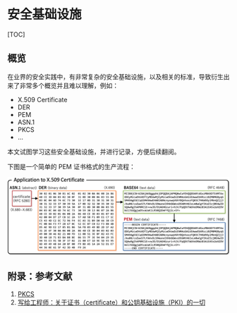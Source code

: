 # 安全基础设施

[TOC]

## 概览

在业界的安全实践中，有非常复杂的安全基础设施，以及相关的标准，导致衍生出来了非常多个概览并且难以理解，例如：

- X.509 Certificate
- DER
- PEM
- ASN.1
- PKCS
- ...

本文试图学习这些安全基础设施，并进行记录，方便后续翻阅。

下图是一个简单的 PEM 证书格式的生产流程：

![](assets/easy.png)

## 附录：参考文献

1. [PKCS](https://en.wikipedia.org/wiki/PKCS)
1. [写给工程师：关于证书（certificate）和公钥基础设施（PKI）的一切](http://arthurchiao.art/blog/everything-about-pki-zh/)